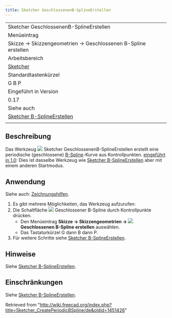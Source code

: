 ```yaml
---
title: Sketcher GeschlossenenB-SplineErstellen
---
```


|                                                                                      |
| ------------------------------------------------------------------------------------ |
| Sketcher GeschlossenenB-SplineErstellen                                              |
| Menüeintrag                                                                          |
| Skizze → Skizzengeometrien → Geschlossenen B-Spline erstellen                        |
| Arbeitsbereich                                                                       |
| [Sketcher](/Sketcher_Workbench/de "Sketcher Workbench/de")                           |
| Standardtastenkürzel                                                                 |
| G B P                                                                                |
| Eingeführt in Version                                                                |
| 0.17                                                                                 |
| Siehe auch                                                                           |
| [Sketcher B-SplineErstellen](/Sketcher_CreateBSpline/de "Sketcher CreateBSpline/de") |
|                                                                                      |

## Beschreibung

Das Werkzeug ![](/images/Sketcher_CreatePeriodicBSpline.svg) Sketcher GeschlossenenB-SplineErstellen erstellt eine periodische (geschlossene) [B-Spline](/B-Splines "B-Splines")-Kurve aus Kontrollpunkten. [eingeführt in 1.0](/Release_notes_1.0/de "Release notes 1.0/de"): Dies ist dasselbe Werkzeug wie [Sketcher B-SplineErstellen](/Sketcher_CreateBSpline/de "Sketcher CreateBSpline/de") aber mit einem anderen Startmodus.

## Anwendung

Siehe auch: [Zeichnungshilfen](/Sketcher_Workbench/de#Zeichnungshilfen "Sketcher Workbench/de").

1. Es gibt mehrere Möglichkeiten, das Werkzeug aufzurufen:
2. Die Schaltfläche ![](/images/Sketcher_CreatePeriodicBSpline.svg) Geschlossener B-Spline durch Kontrollpunkte drücken.
   - Den Menüeintrag **Skizze → Skizzengeometrien → ![](/images/Sketcher_CreatePeriodicBSpline.svg) Geschlossenen B-Spline erstellen** auswählen.
   - Das Tastaturkürzel G dann B dann P.
3. Für weitere Schritte siehe [Sketcher B-SplineErstellen](/Sketcher_CreateBSpline/de#Anwendung "Sketcher CreateBSpline/de").

## Hinweise

Siehe [Sketcher B-SplineErstellen](/Sketcher_CreateBSpline/de#Hinweise "Sketcher CreateBSpline/de").

## Einschränkungen

Siehe [Sketcher B-SplineErstellen](/Sketcher_CreateBSpline/de#Hinweise "Sketcher CreateBSpline/de").

Retrieved from "<http://wiki.freecad.org/index.php?title=Sketcher_CreatePeriodicBSpline/de&oldid=1451426>"
